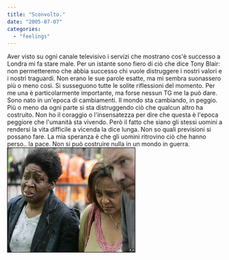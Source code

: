 ```yaml
---
title: "Sconvolto."
date: "2005-07-07"
categories: 
  - "feelings"
---
```


Aver visto su ogni canale televisivo i servizi che mostrano cos'è successo a Londra mi fa stare male. Per un istante sono fiero di ciò che dice Tony Blair: non permetteremo che abbia successo chi vuole distruggere i nostri valori e i nostri traguardi. Non erano le sue parole esatte, ma mi sembra suonassero più o meno così. Si susseguono tutte le solite riflessioni del momento. Per me una è particolarmente importante, ma forse nessun TG me la può dare. Sono nato in un'epoca di cambiamenti. Il mondo sta cambiando, in peggio. Più o meno da ogni parte si sta distruggendo ciò che qualcun altro ha costruito. Non ho il coraggio o l'insensatezza per dire che questa è l'epoca peggiore che l'umanità sta vivendo. Però il fatto che siano gli stessi uomini a rendersi la vita difficile a vicenda la dice lunga. Non so quali previsioni si possano fare. La mia speranza è che gli uomini ritrovino ciò che hanno perso.. la pace. Non si può costruire nulla in un mondo in guerra. ![Taken from BBC site. Rights reserved.](images/_41276947_edgewarewalkwound.jpg)
